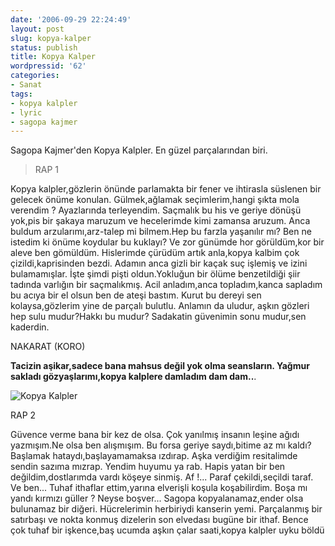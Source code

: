 ```yaml
---
date: '2006-09-29 22:24:49'
layout: post
slug: kopya-kalper
status: publish
title: Kopya Kalper
wordpressid: '62'
categories:
- Sanat
tags:
- kopya kalpler
- lyric
- sagopa kajmer
---
```


Sagopa Kajmer'den Kopya Kalpler. En güzel parçalarından biri.



> RAP 1

Kopya kalpler,gözlerin önünde parlamakta bir fener ve ihtirasla süslenen bir gelecek önüme konulan.
Gülmek,ağlamak seçimlerim,hangi şıkta mola verendim ? Ayazlarında terleyendim.
Saçmalık bu his ve geriye dönüşü yok,pis bir şakaya maruzum ve hecelerimde kimi zamansa aruzum.
Anca buldum arzularımı,arz-talep mi bilmem.Hep bu farzla yaşanılır mı?
Ben ne istedim ki önüme koydular bu kuklayı?
Ve zor günümde hor görüldüm,kor bir aleve ben gömüldüm.
Hislerimde çürüdüm artık anla,kopya kalbim çok çizildi,kaprisinden bezdi.
Adamın anca gizli bir kaçak suç işlemiş ve izini bulamamışlar.
İşte şimdi pişti oldun.Yokluğun bir ölüme benzetildiği şiir tadında varlığın bir saçmalıkmış.
Acil anladım,anca topladım,kanca sapladım bu acıya bir el olsun ben de ateşi bastım.
Kurut bu dereyi sen kolaysa,gözlerim yine de parçalı bulutlu.
Anlamın da uludur, aşkın gözleri hep sulu mudur?Hakkı bu mudur?
Sadakatin güvenimin sonu mudur,sen kaderdin.

NAKARAT (KORO)

**Tacizin aşikar,sadece bana mahsus değil yok olma seansların.
Yağmur sakladı gözyaşlarımı,kopya kalplere damladım dam dam..**.

![Kopya Kalpler](http://img526.imageshack.us/img526/640/thesetearsbylicia500nt2.jpg)

RAP 2

Güvence verme bana bir kez de olsa.
Çok yanılmış insanın leşine ağıdı yazmışım.Ne olsa ben alışmışım.
Bu forsa geriye saydı,bitime az mı kaldı?
Başlamak hataydı,başlayamamaksa ızdırap.
Aşka verdiğim resitalimde sendin sazıma mızrap.
Yendim huyumu ya rab.
Hapis yatan bir ben değildim,dostlarımda vardı köşeye sinmiş. Af !...
Paraf çekildi,seçildi taraf.
Ve ben...
Tuhaf ithaflar ettim,yarına elverişli koşula koşabilirdim.
Boşa mı yandı kırmızı güller ? Neyse boşver...
Sagopa kopyalanamaz,ender olsa bulunamaz bir diğeri.
Hücrelerimin herbiriydi kanserin yemi.
Parçalanmış bir satırbaşı ve nokta konmuş dizelerin son elvedası bugüne bir ithaf.
Bence çok tuhaf bir işkence,baş ucumda aşkın çalar saati,kopya kalpler uyku böldü




